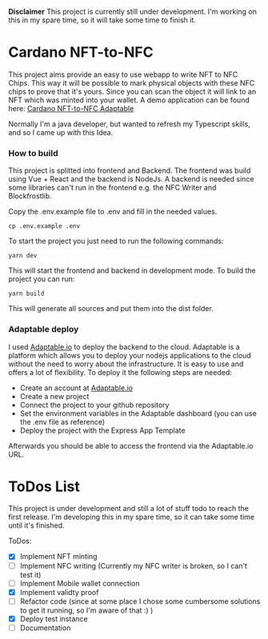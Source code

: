 **Disclaimer** This project is currently still under development. I'm working on this in my spare time, so it will take some time to finish it.

# Cardano NFT-to-NFC
This project aims provide an easy to use webapp to write NFT to NFC Chips.
This way it will be possible to mark physical objects with these NFC chips to prove that it's yours.
Since you can scan the object it will link to an NFT which was minted into your wallet.
A demo application can be found here: [Cardano NFT-to-NFC Adaptable](https://cardano-nft2nfc.adaptable.app)

Normally I'm a java developer, but wanted to refresh my Typescript skills, and so I came up with this Idea.

### How to build
This project is splitted into frontend and Backend. The frontend was build using Vue + React and the backend is NodeJs.
A backend is needed since some libraries can't run in the frontend e.g. the NFC Writer and Blockfrostlib.

Copy the .env.example file to .env and fill in the needed values.
```shell
cp .env.example .env
```

To start the project you just need to run the following commands:
```shell
yarn dev
```
This will start the frontend and backend in development mode.
To build the project you can run:
```shell
yarn build
```
This will generate all sources and put them into the dist folder.

### Adaptable deploy
I used [Adaptable.io](https://adaptable.io) to deploy the backend to the cloud. Adaptable is a platform which allows you to deploy your nodejs applications to the cloud without the need to worry about the infrastructure.
It is easy to use and offers a lot of flexibility.
To deploy it the following steps are needed:
- Create an account at [Adaptable.io](https://adaptable.io)
- Create a new project
- Connect the project to your github repository
- Set the environment variables in the Adaptable dashboard (you can use the .env file as reference)
- Deploy the project with the Express App Template

Afterwards you should be able to access the frontend via the Adaptable.io URL.

# ToDos List
This project is under development and still a lot of stuff todo to reach the first release.
I'm developing this in my spare time, so it can take some time until it's finished.

ToDos:
- [x] Implement NFT minting
- [ ] Implement NFC writing (Currently my NFC writer is broken, so I can't test it)
- [ ] Implement Mobile wallet connection
- [X] Implement validty proof
- [ ] Refactor code (since at some place I chose some cumbersome solutions to get it running, so I'm aware of that :) )
- [X] Deploy test instance
- [ ] Documentation